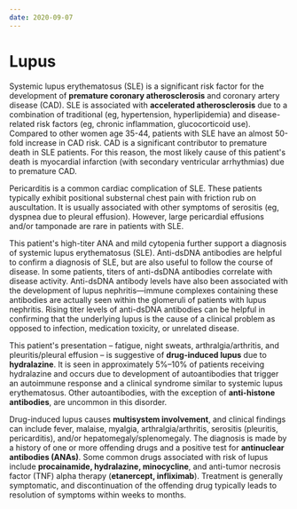 ```yaml
---
date: 2020-09-07
---
```


# Lupus

<!-- lupus heart problems -->

Systemic lupus erythematosus (SLE) is a significant risk factor for the development of **premature coronary atherosclerosis** and coronary artery disease (CAD).  SLE is associated with **accelerated atherosclerosis** due to a combination of traditional (eg, hypertension, hyperlipidemia) and disease-related risk factors (eg, chronic inflammation, glucocorticoid use).  Compared to other women age 35-44, patients with SLE have an almost 50-fold increase in CAD risk.  CAD is a significant contributor to premature death in SLE patients.  For this reason, the most likely cause of this patient's death is myocardial infarction (with secondary ventricular arrhythmias) due to premature CAD.

Pericarditis is a common cardiac complication of SLE.  These patients typically exhibit positional substernal chest pain with friction rub on auscultation.  It is usually associated with other symptoms of serositis (eg, dyspnea due to pleural effusion).  However, large pericardial effusions and/or tamponade are rare in patients with SLE.

<!--  lupus anti-dsDNA uses -->

This patient's high-titer ANA and mild cytopenia further support a diagnosis of systemic lupus erythematosus (SLE).  Anti-dsDNA antibodies are helpful to confirm a diagnosis of SLE, but are also useful to follow the course of disease.  In some patients, titers of anti-dsDNA antibodies correlate with disease activity.  Anti-dsDNA antibody levels have also been associated with the development of lupus nephritis—immune complexes containing these antibodies are actually seen within the glomeruli of patients with lupus nephritis.  Rising titer levels of anti-dsDNA antibodies can be helpful in confirming that the underlying lupus is the cause of a clinical problem as opposed to infection, medication toxicity, or unrelated disease.

<!-- drug induced lupus sx, dx, drugs -->

This patient's presentation – fatigue, night sweats, arthralgia/arthritis, and pleuritis/pleural effusion – is suggestive of **drug-induced lupus** due to **hydralazine**.  It is seen in approximately 5%–10% of patients receiving hydralazine  and occurs due to development of autoantibodies that trigger an  autoimmune response and a clinical syndrome similar to systemic lupus  erythematosus. Other autoantibodies, with the exception of **anti-histone antibodies**, are uncommon in this disorder.

Drug-induced lupus causes **multisystem involvement**, and clinical findings can include fever, malaise, myalgia,  arthralgia/arthritis, serositis (pleuritis, pericarditis), and/or  hepatomegaly/splenomegaly. The diagnosis is made by a history of one or more offending drugs and a positive test for **antinuclear antibodies (ANAs)**. Some common drugs associated with risk of lupus include **procainamide, hydralazine, minocycline**, and anti-tumor necrosis factor (TNF) alpha therapy (**etanercept, infliximab**).  Treatment is generally symptomatic, and discontinuation of the  offending drug typically leads to resolution of symptoms within weeks to months.
